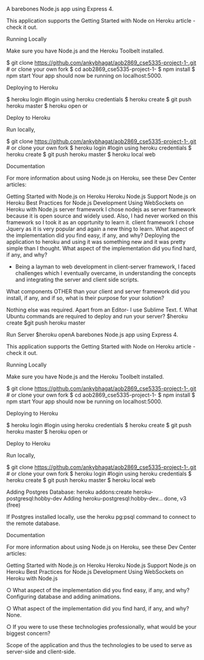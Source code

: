 A barebones Node.js app using Express 4.

This application supports the Getting Started with Node on Heroku article - check it out.

Running Locally

Make sure you have Node.js and the Heroku Toolbelt installed.

$ git clone https://github.com/ankybhagat/aob2869_cse5335-project-1-.git # or clone your own fork
$ cd aob2869_cse5335-project-1-
$ npm install
$ npm start
Your app should now be running on localhost:5000.

Deploying to Heroku

$ heroku login          #login using heroku credentials
$ heroku create
$ git push heroku master
$ heroku open
or

Deploy to Heroku

Run locally,

$ git clone https://github.com/ankybhagat/aob2869_cse5335-project-1-.git # or clone your own fork $ heroku login #login using heroku credentials $ heroku create $ git push heroku master $ heroku local web

Documentation

For more information about using Node.js on Heroku, see these Dev Center articles:

Getting Started with Node.js on Heroku
Heroku Node.js Support
Node.js on Heroku
Best Practices for Node.js Development
Using WebSockets on Heroku with Node.js
server framework
I chose nodejs as server framework because it is open source and widely used. Also, I had never worked on this framework so I took it as an opprtunity to learn it.
client framework
I chose Jquery as it is very popular and again a new thing to learn.
What aspect of the implementation did you find easy, if any, and why?
Deploying the application to heroku and using it was something new and it was pretty simple than I thought.
What aspect of the implementation did you find hard, if any, and why?
- Being a layman to web development in client-server framework, I faced challenges which I eventually overcame, in understanding the concepts and integrating the server and client side scripts.

What components OTHER than your client and server framework did you install,
if any, and if so, what is their purpose for your solution?

Nothing else was required. Apart from an Editor- I use Sublime Text.
f. What Ubuntu commands are required to deploy and run your server? $heroku create $git push heroku master

Run Server
$heroku openA barebones Node.js app using Express 4.

This application supports the Getting Started with Node on Heroku article - check it out.

Running Locally

Make sure you have Node.js and the Heroku Toolbelt installed.

$ git clone https://github.com/ankybhagat/aob2869_cse5335-project-1-.git # or clone your own fork
$ cd aob2869_cse5335-project-1-
$ npm install
$ npm start
Your app should now be running on localhost:5000.

Deploying to Heroku

$ heroku login          #login using heroku credentials
$ heroku create
$ git push heroku master
$ heroku open
or

Deploy to Heroku

Run locally,

$ git clone https://github.com/ankybhagat/aob2869_cse5335-project-1-.git # or clone your own fork $ heroku login #login using heroku credentials $ heroku create $ git push heroku master $ heroku local web

Adding Postgres Database:
 heroku addons:create heroku-postgresql:hobby-dev
Adding heroku-postgresql:hobby-dev... done, v3 (free)

If Postgres installed locally, use the heroku pg:psql command to connect to the remote database.

Documentation

For more information about using Node.js on Heroku, see these Dev Center articles:

Getting Started with Node.js on Heroku
Heroku Node.js Support
Node.js on Heroku
Best Practices for Node.js Development
Using WebSockets on Heroku with Node.js

○ What aspect of the implementation did you find easy, if any, and why?
  Configuring database and adding animations.
  
○ What aspect of the implementation did you find hard, if any, and why?
None.
 
○ If you were to use these technologies professionally, what would be your biggest
concern?

Scope of the application and thus the technologies to be used to serve as server-side and client-side.
